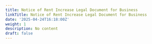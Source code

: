 ```yaml
---
title: Notice of Rent Increase Legal Document for Business
linkTitle: Notice of Rent Increase Legal Document for Business
date: '2025-04-24T16:18:00Z'
weight: 1
description: No content
draft: false
---
```



